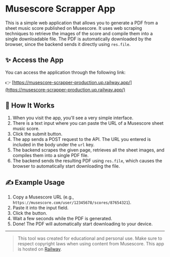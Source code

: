 # Musescore Scrapper App

This is a simple web application that allows you to generate a PDF from a sheet music score published on Musescore. It uses web scraping techniques to retrieve the images of the score and compile them into a single downloadable file. The PDF is automatically downloaded by the browser, since the backend sends it directly using `res.file`.

## ✨ Access the App

You can access the application through the following link:

👉 [https://musescore-scrapper-production.up.railway.app/](https://musescore-scrapper-production.up.railway.app/)

## 🔧 How It Works

1. When you visit the app, you'll see a very simple interface.
2. There is a text input where you can paste the URL of a Musescore sheet music score.
3. Click the submit button.
4. The app sends a POST request to the API. The URL you entered is included in the body under the `url` key.
5. The backend scrapes the given page, retrieves all the sheet images, and compiles them into a single PDF file.
6. The backend sends the resulting PDF using `res.file`, which causes the browser to automatically start downloading the file.

## ✍️ Example Usage

1. Copy a Musescore URL (e.g., `https://musescore.com/user/12345678/scores/87654321`).
2. Paste it into the input field.
3. Click the button.
4. Wait a few seconds while the PDF is generated.
5. Done! The PDF will automatically start downloading to your device.

---

> This tool was created for educational and personal use. Make sure to respect copyright laws when using content from Musescore.
> This app is hosted on [Railway](https://www.railway.app/).
